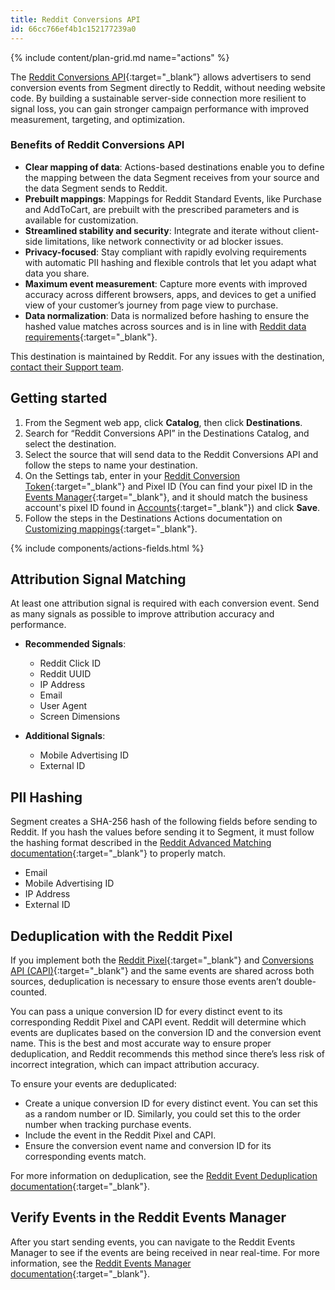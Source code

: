 ```yaml
---
title: Reddit Conversions API
id: 66cc766ef4b1c152177239a0
---
```


{% include content/plan-grid.md name="actions" %}

The [Reddit Conversions API](https://business.reddithelp.com/helpcenter/s/article/Conversions-API/?utm_source=segmentio&utm_medium=docs&utm_campaign=partners){:target="_blank”} allows advertisers to send conversion events from Segment directly to Reddit, without needing website code. By building a sustainable server-side connection more resilient to signal loss, you can gain stronger campaign performance with improved measurement, targeting, and optimization. 

### Benefits of Reddit Conversions API

- **Clear mapping of data**: Actions-based destinations enable you to define the mapping between the data Segment receives from your source and the data Segment sends to Reddit.
- **Prebuilt mappings**: Mappings for Reddit Standard Events, like Purchase and AddToCart, are prebuilt with the prescribed parameters and is available for customization.
- **Streamlined stability and security**: Integrate and iterate without client-side limitations, like network connectivity or ad blocker issues.
- **Privacy-focused**: Stay compliant with rapidly evolving requirements with automatic PII hashing and flexible controls that let you adapt what data you share.
- **Maximum event measurement**: Capture more events with improved accuracy across different browsers, apps, and devices to get a unified view of your customer’s journey from page view to purchase.
- **Data normalization**: Data is normalized before hashing to ensure the hashed value matches across sources and is in line with [Reddit data requirements](https://business.reddithelp.com/helpcenter/s/article/advanced-matching-for-developers){:target="_blank"}.

This destination is maintained by Reddit. For any issues with the destination, [contact their Support team](mailto:adsapi-partner-support@reddit.com).


## Getting started

1. From the Segment web app, click **Catalog**, then click **Destinations**.
2. Search for “Reddit Conversions API” in the Destinations Catalog, and select the destination.
3. Select the source that will send data to the Reddit Conversions API and follow the steps to name your destination.
4. On the Settings tab, enter in your [Reddit Conversion Token](https://business.reddithelp.com/helpcenter/s/article/conversion-access-token){:target="_blank"} and Pixel ID (You can find your pixel ID in the [Events Manager](https://ads.reddit.com/events-manager){:target="_blank"}, and it should match the business account's pixel ID found in [Accounts](https://ads.reddit.com/accounts){:target="_blank"}) and click **Save**.
5. Follow the steps in the Destinations Actions documentation on [Customizing mappings](https://segment.com/docs/connections/destinations/actions/#customize-mappings){:target="_blank"}.


{% include components/actions-fields.html %}

## Attribution Signal Matching

At least one attribution signal is required with each conversion event. Send as many signals as possible to improve attribution accuracy and performance.

- **Recommended Signals**:
    - Reddit Click ID
    - Reddit UUID
    - IP Address
    - Email
    - User Agent
    - Screen Dimensions

- **Additional Signals**:
    - Mobile Advertising ID
    - External ID

## PII Hashing

Segment creates a SHA-256 hash of the following fields before sending to Reddit. If you hash the values before sending it to Segment, it must follow the hashing format described in the [Reddit Advanced Matching documentation](https://business.reddithelp.com/helpcenter/s/article/advanced-matching-for-developers){:target="_blank"} to properly match.

- Email
- Mobile Advertising ID
- IP Address
- External ID
 
## Deduplication with the Reddit Pixel

If you implement both the [Reddit Pixel](https://business.reddithelp.com/helpcenter/s/article/reddit-pixel){:target="_blank"} and [Conversions API (CAPI)](https://business.reddithelp.com/helpcenter/s/article/Conversions-API){:target="_blank"} and the same events are shared across both sources, deduplication is necessary to ensure those events aren’t double-counted.

You can pass a unique conversion ID for every distinct event to its corresponding Reddit Pixel and CAPI event. Reddit will determine which events are duplicates based on the conversion ID and the conversion event name. This is the best and most accurate way to ensure proper deduplication, and Reddit recommends this method since there’s less risk of incorrect integration, which can impact attribution accuracy.

To ensure your events are deduplicated:
- Create a unique conversion ID for every distinct event. You can set this as a random number or ID. Similarly, you could set this to the order number when tracking purchase events.
- Include the event in the Reddit Pixel and CAPI.
- Ensure the conversion event name and conversion ID for its corresponding events match.

For more information on deduplication, see the [Reddit Event Deduplication documentation](https://business.reddithelp.com/helpcenter/s/article/event-deduplication){:target="_blank"}.

## Verify Events in the Reddit Events Manager

After you start sending events, you can navigate to the Reddit Events Manager to see if the events are being received in near real-time. For more information, see the [Reddit Events Manager documentation](https://business.reddithelp.com/helpcenter/s/article/Events-Manager){:target="_blank"}.
